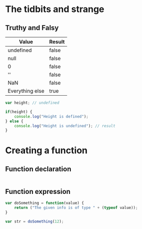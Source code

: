 # The tidbits and strange

## Truthy and Falsy

| Value           | Result |
|-----------------|--------|
| undefined       | false  |
| null            | false  |
| 0               | false  |
| ''              | false  |
| NaN             | false  |
| Everything else | true   |

```javascript
var height; // undefined

if(height) {
	console.log("Height is defined");
} else {
	console.log("Height is undefined"); // result
}
```

# Creating a function

## Function declaration
```javascript

```

## Function expression
```javascript
var doSomething = function(value) {
	return ("The given info is of type " + (typeof value));
}

var str = doSomething(12);
```